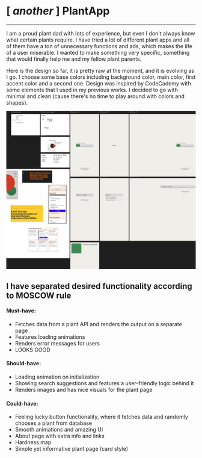 # [ *another* ] PlantApp
___

I am a proud plant dad with lots of experience, but even I don't always know what certain plants require. 
I have tried a lot of different plant apps and all of them have a ton of unnecessary functions and ads, which makes
the life of a user miserable. I wanted to make something very specific, something that would finally help me and my
fellow plant parents.

Here is the design so far, it is pretty raw at the moment, and it is evolving as I go. I choose some base colors including 
background color, main color, first accent color and a second one. Design was inspired by CodeCademy with some elements 
that I used in my previous works. I decided to go with minimal and clean (cause there's no time to play around with colors 
and shapes).

![img.png](src/assets/readme/img.png)

## I have separated desired functionality according to MOSCOW rule

#### Must-have:
- Fetches data from a plant API and renders the output on a separate page
- Features loading animations
- Renders error messages for users
- LOOKS GOOD
#### Should-have:
- Loading animation on initialization
- Showing search suggestions and features a user-friendly logic behind it
- Renders images and has nice visuals for the plant page
#### Could-have:
- Feeling lucky button functionality, where it fetches data and randomly chooses a plant from database
- Smooth animations and amazing UI
- About page with extra info and links
- Hardness map
- Simple yet informative plant page (card style)
